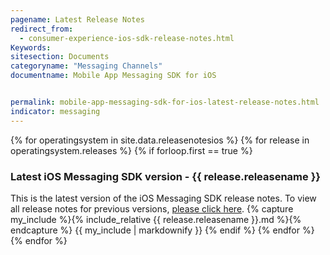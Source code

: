 ```yaml
---
pagename: Latest Release Notes
redirect_from:
  - consumer-experience-ios-sdk-release-notes.html
Keywords:
sitesection: Documents
categoryname: "Messaging Channels"
documentname: Mobile App Messaging SDK for iOS


permalink: mobile-app-messaging-sdk-for-ios-latest-release-notes.html
indicator: messaging
---
```



{% for operatingsystem in site.data.releasenotesios %}
{% for release in operatingsystem.releases %}
{% if forloop.first == true %}
<h3>Latest iOS Messaging SDK version - {{ release.releasename }}</h3>
This is the latest version of the iOS Messaging SDK release notes. To view all release notes for previous versions, <a href="/mobile-app-messaging-sdk-for-ios-all-release-notes.html">please click here</a>.
{% capture my_include %}{% include_relative {{ release.releasename }}.md %}{% endcapture %}
{{ my_include | markdownify }}
{% endif %}
{% endfor %}
{% endfor %}
